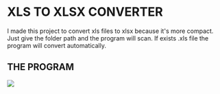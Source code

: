 # XLS TO XLSX CONVERTER

I made this project to convert xls files to xlsx because it's more compact. Just give the folder path and the program will scan. If exists .xls file the program will convert automatically.

## THE PROGRAM

![](https://user-images.githubusercontent.com/78161778/127797112-277582a9-de68-4fea-a0fb-05992601138a.gif)